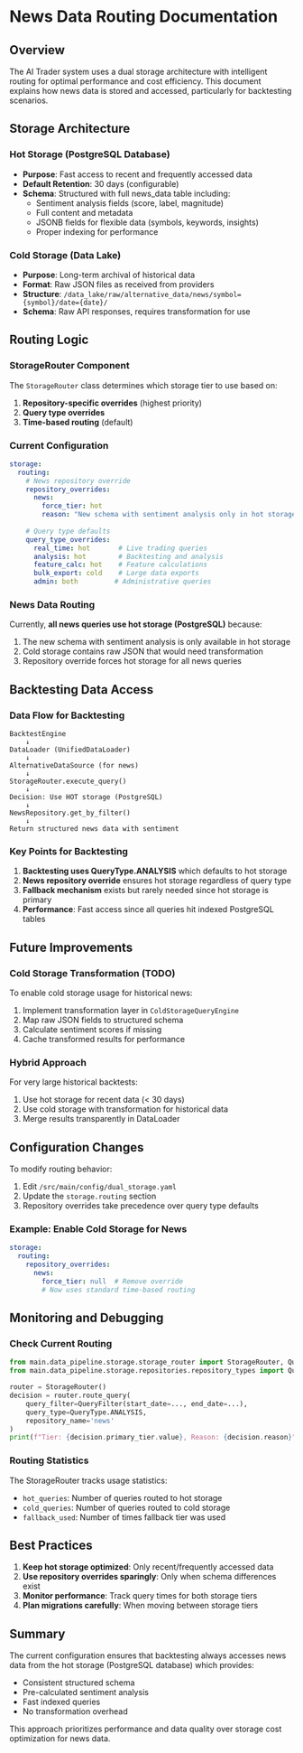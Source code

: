 # News Data Routing Documentation

## Overview

The AI Trader system uses a dual storage architecture with intelligent routing for optimal performance and cost efficiency. This document explains how news data is stored and accessed, particularly for backtesting scenarios.

## Storage Architecture

### Hot Storage (PostgreSQL Database)
- **Purpose**: Fast access to recent and frequently accessed data
- **Default Retention**: 30 days (configurable)
- **Schema**: Structured with full news_data table including:
  - Sentiment analysis fields (score, label, magnitude)
  - Full content and metadata
  - JSONB fields for flexible data (symbols, keywords, insights)
  - Proper indexing for performance

### Cold Storage (Data Lake)
- **Purpose**: Long-term archival of historical data
- **Format**: Raw JSON files as received from providers
- **Structure**: `/data_lake/raw/alternative_data/news/symbol={symbol}/date={date}/`
- **Schema**: Raw API responses, requires transformation for use

## Routing Logic

### StorageRouter Component

The `StorageRouter` class determines which storage tier to use based on:

1. **Repository-specific overrides** (highest priority)
2. **Query type overrides**
3. **Time-based routing** (default)

### Current Configuration

```yaml
storage:
  routing:
    # News repository override
    repository_overrides:
      news:
        force_tier: hot
        reason: "New schema with sentiment analysis only in hot storage"
    
    # Query type defaults
    query_type_overrides:
      real_time: hot       # Live trading queries
      analysis: hot        # Backtesting and analysis
      feature_calc: hot    # Feature calculations
      bulk_export: cold    # Large data exports
      admin: both         # Administrative queries
```

### News Data Routing

Currently, **all news queries use hot storage (PostgreSQL)** because:

1. The new schema with sentiment analysis is only available in hot storage
2. Cold storage contains raw JSON that would need transformation
3. Repository override forces hot storage for all news queries

## Backtesting Data Access

### Data Flow for Backtesting

```
BacktestEngine
    ↓
DataLoader (UnifiedDataLoader)
    ↓
AlternativeDataSource (for news)
    ↓
StorageRouter.execute_query()
    ↓
Decision: Use HOT storage (PostgreSQL)
    ↓
NewsRepository.get_by_filter()
    ↓
Return structured news data with sentiment
```

### Key Points for Backtesting

1. **Backtesting uses QueryType.ANALYSIS** which defaults to hot storage
2. **News repository override** ensures hot storage regardless of query type
3. **Fallback mechanism** exists but rarely needed since hot storage is primary
4. **Performance**: Fast access since all queries hit indexed PostgreSQL tables

## Future Improvements

### Cold Storage Transformation (TODO)

To enable cold storage usage for historical news:

1. Implement transformation layer in `ColdStorageQueryEngine`
2. Map raw JSON fields to structured schema
3. Calculate sentiment scores if missing
4. Cache transformed results for performance

### Hybrid Approach

For very large historical backtests:

1. Use hot storage for recent data (< 30 days)
2. Use cold storage with transformation for historical data
3. Merge results transparently in DataLoader

## Configuration Changes

To modify routing behavior:

1. Edit `/src/main/config/dual_storage.yaml`
2. Update the `storage.routing` section
3. Repository overrides take precedence over query type defaults

### Example: Enable Cold Storage for News

```yaml
storage:
  routing:
    repository_overrides:
      news:
        force_tier: null  # Remove override
        # Now uses standard time-based routing
```

## Monitoring and Debugging

### Check Current Routing

```python
from main.data_pipeline.storage.storage_router import StorageRouter, QueryType
from main.data_pipeline.storage.repositories.repository_types import QueryFilter

router = StorageRouter()
decision = router.route_query(
    query_filter=QueryFilter(start_date=..., end_date=...),
    query_type=QueryType.ANALYSIS,
    repository_name='news'
)
print(f"Tier: {decision.primary_tier.value}, Reason: {decision.reason}")
```

### Routing Statistics

The StorageRouter tracks usage statistics:
- `hot_queries`: Number of queries routed to hot storage
- `cold_queries`: Number of queries routed to cold storage
- `fallback_used`: Number of times fallback tier was used

## Best Practices

1. **Keep hot storage optimized**: Only recent/frequently accessed data
2. **Use repository overrides sparingly**: Only when schema differences exist
3. **Monitor performance**: Track query times for both storage tiers
4. **Plan migrations carefully**: When moving between storage tiers

## Summary

The current configuration ensures that backtesting always accesses news data from the hot storage (PostgreSQL database) which provides:
- Consistent structured schema
- Pre-calculated sentiment analysis
- Fast indexed queries
- No transformation overhead

This approach prioritizes performance and data quality over storage cost optimization for news data.